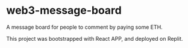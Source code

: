 # web3-message-board

A message board for people to comment by paying some ETH.

This project was bootstrapped with React APP, and deployed on Replit.
